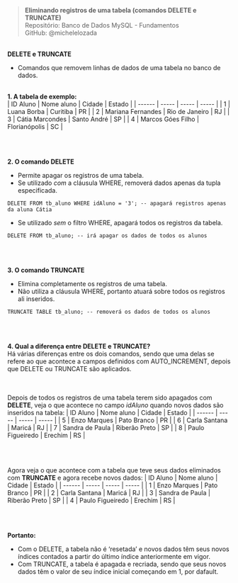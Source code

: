 > **Eliminando registros de uma tabela (comandos DELETE e TRUNCATE)**     
> Repositório: Banco de Dados MySQL - Fundamentos    
> GitHub: @michelelozada
&nbsp;
     
&nbsp;  
**DELETE e TRUNCATE**  
- Comandos que removem linhas de dados de uma tabela no banco de dados.
&nbsp;
     
&nbsp;  
**1. A tabela de exemplo:**  
| ID Aluno | Nome aluno | Cidade   | Estado |
| ------   | -----      | -----    | -----  |
| 1        | Luana Borba       | Curitiba       | PR |
| 2        | Mariana Fernandes | Rio de Janeiro | RJ |
| 3        | Cátia Marcondes   | Santo André    | SP |
| 4        | Marcos Góes Filho | Florianópolis  | SC |

&nbsp;
     
&nbsp;  
**2. O comando DELETE**  
* Permite apagar os registros de uma tabela.  
* Se utilizado *com* a cláusula WHERE, removerá dados apenas da tupla especificada.  
```
DELETE FROM tb_aluno WHERE idAluno = '3'; -- apagará registros apenas da aluna Cátia
```
* Se utilizado *sem* o filtro WHERE, apagará todos os registros da tabela.  
```
DELETE FROM tb_aluno; -- irá apagar os dados de todos os alunos  
```
&nbsp;
     
&nbsp;   
**3. O comando TRUNCATE**  
* Elimina completamente os registros de uma tabela.  
* Não utiliza a cláusula WHERE, portanto atuará sobre todos os registros ali inseridos.  
```
TRUNCATE TABLE tb_aluno; -- removerá os dados de todos os alunos   
```
&nbsp;
     
&nbsp;    
**4. Qual a diferença entre DELETE e TRUNCATE?**    
Há várias diferenças entre os dois comandos, sendo que uma delas se refere ao que acontece a campos
definidos com AUTO_INCREMENT, depois que DELETE ou TRUNCATE são aplicados.  
&nbsp;
     
&nbsp;  
Depois de todos os registros de uma tabela terem sido apagados com **DELETE**, veja o que acontece 
no campo *idAluno* quando novos dados são inseridos na tabela: 
| ID Aluno | Nome aluno | Cidade   | Estado  |
| ------   | -----      | -----    | -----   |
| 5	| Enzo Marques	    | Pato Branco   | PR |
| 6 | Carla Santana     | Maricá	    | RJ |
| 7 | Sandra de Paula   | Riberão Preto	| SP |
| 8 | Paulo Figueiredo	| Erechim	    | RS |

&nbsp;
     
&nbsp;   
Agora veja o que acontece com a tabela que teve seus dados eliminados com **TRUNCATE** e agora recebe novos 
dados: 
| ID Aluno | Nome aluno | Cidade   | Estado  |
| ------   | -----      | -----    | -----   |
| 1	| Enzo Marques	    | Pato Branco   | PR |
| 2 | Carla Santana     | Maricá	    | RJ |
| 3 | Sandra de Paula   | Riberão Preto	| SP |
| 4 | Paulo Figueiredo	| Erechim	    | RS |

&nbsp;
     
&nbsp;  
**Portanto:**  
* Com o DELETE, a tabela não é ‘resetada’ e novos dados têm seus novos índices contados a partir do último 
índice anteriormente em vigor.  
* Com TRUNCATE, a tabela é apagada e recriada, sendo que seus novos dados têm o valor de seu índice inicial 
começando em 1, por dafault.